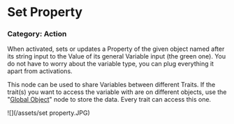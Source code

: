# Set Property

### Category: Action

When activated, sets or updates a Property of the given object named after its string input to the Value of its general Variable input \(the green one\). You do not have to worry about the variable type, you can plug everything it apart from activations. 

This node can be used to share Variables between different Traits. If the trait\(s\) you want to access the variable with are on different objects, use the "[Global Object](/logic-nodes/global-object.md)" node to store the data. Every trait can access this one.

![](/assets/set property.JPG)



